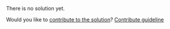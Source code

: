 
There is no solution yet.

Would you like to [contribute to the solution](https://github.com/BFEdev/BFE.dev-solutions/blob/main/problem/create-lazyman_en.md)? [Contribute guideline](https://github.com/BFEdev/BFE.dev-solutions#how-to-contribute)
